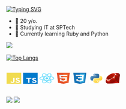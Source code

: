 [![Typing SVG](https://readme-typing-svg.demolab.com?font=Fira+Code&size=32&pause=1000&color=7F00FF&center=true&vCenter=true&width=435&lines=Welcome+Guys;I'm+Pedro+Morais)](https://git.io/typing-svg)

- 🎈 20 y/o.
- 📜 Studying IT at SPTech
- 📖 Currently learning Ruby and Python

<picture>
  <source 
    srcset="https://github-readme-stats.vercel.app/api?username=pedromorais03&show_icons=true&theme=aura"
    media="(prefers-color-scheme: dark)"
  />
  <source
    srcset="https://github-readme-stats.vercel.app/api?username=pedromorais03&show_icons=true"
    media="(prefers-color-scheme: light), (prefers-color-scheme: no-preference)"
  />
  <img src="https://github-readme-stats.vercel.app/api?username=pedromorais03&show_icons=true" />
</picture>

[![Top Langs](https://github-readme-stats.vercel.app/api/top-langs/?username=pedromorais03)](https://github.com/pedromorais03/github-readme-stats)

<div style="display: inline_block"><br>
  <img align="center" alt="Mouras-Js" height="30" width="40" src="https://raw.githubusercontent.com/devicons/devicon/master/icons/javascript/javascript-plain.svg">
  <img align="center" alt="Mouras-Ts" height="30" width="40" src="https://raw.githubusercontent.com/devicons/devicon/master/icons/typescript/typescript-plain.svg">
  <img align="center" alt="Mouras-React" height="30" width="40" src="https://raw.githubusercontent.com/devicons/devicon/master/icons/react/react-original.svg">
  <img align="center" alt="Mouras-HTML" height="30" width="40" src="https://raw.githubusercontent.com/devicons/devicon/master/icons/html5/html5-original.svg">
  <img align="center" alt="Mouras-CSS" height="30" width="40" src="https://raw.githubusercontent.com/devicons/devicon/master/icons/css3/css3-original.svg">
  <img align="center" alt="Mouras-Python" height="30" width="40" src="https://raw.githubusercontent.com/devicons/devicon/master/icons/python/python-original.svg">
  <img align="center" alt="Mouras-Python" height="30" width="40" src="https://raw.githubusercontent.com/devicons/devicon/master/icons/ruby/ruby-original.svg">
</div>
<br> <br>
<div> 
  <a href = "mailto:pedromorais3012@gmail.com"><img src="https://img.shields.io/badge/-Gmail-%23333?style=for-the-badge&logo=gmail&logoColor=red" target="_blank"></a>
  <a href="https://www.linkedin.com/in/pedro-henrique-morais-pereira-76b857182/" target="_blank"><img src="https://img.shields.io/badge/-LinkedIn-%230077B5?style=for-the-badge&logo=linkedin&logoColor=white" target="_blank"></a>
</div>


